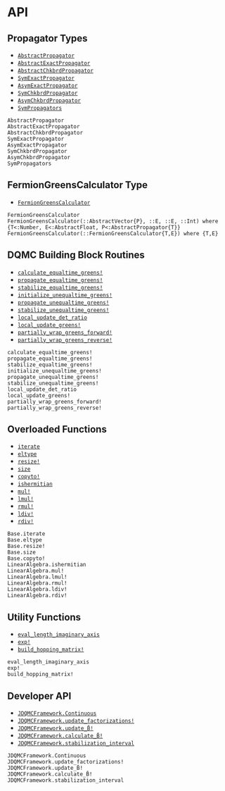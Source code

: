 # API

## Propagator Types

- [`AbstractPropagator`](@ref)
- [`AbstractExactPropagator`](@ref)
- [`AbstractChkbrdPropagator`](@ref)
- [`SymExactPropagator`](@ref)
- [`AsymExactPropagator`](@ref)
- [`SymChkbrdPropagator`](@ref)
- [`AsymChkbrdPropagator`](@ref)
- [`SymPropagators`](@ref)

```@docs
AbstractPropagator
AbstractExactPropagator
AbstractChkbrdPropagator
SymExactPropagator
AsymExactPropagator
SymChkbrdPropagator
AsymChkbrdPropagator
SymPropagators
```

## FermionGreensCalculator Type

- [`FermionGreensCalculator`](@ref)

```@docs
FermionGreensCalculator
FermionGreensCalculator(::AbstractVector{P}, ::E, ::E, ::Int) where {T<:Number, E<:AbstractFloat, P<:AbstractPropagator{T}}
FermionGreensCalculator(::FermionGreensCalculator{T,E}) where {T,E}
```

## DQMC Building Block Routines

- [`calculate_equaltime_greens!`](@ref)
- [`propagate_equaltime_greens!`](@ref)
- [`stabilize_equaltime_greens!`](@ref)
- [`initialize_unequaltime_greens!`](@ref)
- [`propagate_unequaltime_greens!`](@ref)
- [`stabilize_unequaltime_greens!`](@ref)
- [`local_update_det_ratio`](@ref)
- [`local_update_greens!`](@ref)
- [`partially_wrap_greens_forward!`](@ref)
- [`partially_wrap_greens_reverse!`](@ref)

```@docs
calculate_equaltime_greens!
propagate_equaltime_greens!
stabilize_equaltime_greens!
initialize_unequaltime_greens!
propagate_unequaltime_greens!
stabilize_unequaltime_greens!
local_update_det_ratio
local_update_greens!
partially_wrap_greens_forward!
partially_wrap_greens_reverse!
```

## Overloaded Functions

- [`iterate`](@ref)
- [`eltype`](@ref)
- [`resize!`](@ref)
- [`size`](@ref)
- [`copyto!`](@ref)
- [`ishermitian`](@ref)
- [`mul!`](@ref)
- [`lmul!`](@ref)
- [`rmul!`](@ref)
- [`ldiv!`](@ref)
- [`rdiv!`](@ref)

```@docs
Base.iterate
Base.eltype
Base.resize!
Base.size
Base.copyto!
LinearAlgebra.ishermitian
LinearAlgebra.mul!
LinearAlgebra.lmul!
LinearAlgebra.rmul!
LinearAlgebra.ldiv!
LinearAlgebra.rdiv!
```

## Utility Functions

- [`eval_length_imaginary_axis`](@ref)
- [`exp!`](@ref)
- [`build_hopping_matrix!`](@ref)

```@docs
eval_length_imaginary_axis
exp!
build_hopping_matrix!
```

## Developer API

- [`JDQMCFramework.Continuous`](@ref)
- [`JDQMCFramework.update_factorizations!`](@ref)
- [`JDQMCFramework.update_B̄!`](@ref)
- [`JDQMCFramework.calculate_B̄!`](@ref)
- [`JDQMCFramework.stabilization_interval`](@ref)

```@docs
JDQMCFramework.Continuous
JDQMCFramework.update_factorizations!
JDQMCFramework.update_B̄!
JDQMCFramework.calculate_B̄!
JDQMCFramework.stabilization_interval
```